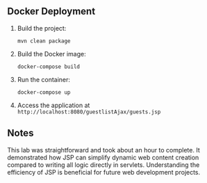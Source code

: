 ## Docker Deployment

1. Build the project:
   ```
   mvn clean package
   ```

2. Build the Docker image:
   ```
   docker-compose build
   ```

3. Run the container:
   ```
   docker-compose up
   ```

4. Access the application at `http://localhost:8080/guestlistAjax/guests.jsp`

## Notes

This lab was straightforward and took about an hour to complete. It demonstrated how JSP can simplify dynamic web
content creation compared to writing all logic directly in servlets. Understanding the efficiency of JSP is beneficial
for future web development projects.

